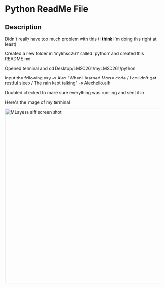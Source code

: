 # Python ReadMe File

## Description
Didn't really have too much problem with this (I **think** I'm doing this right at least)

Created a new folder in 'mylmsc261' called 'python' and created this README.md

Opened terminal and cd Desktop/LMSC261/myLMSC261/python

input the following say -v Alex "When I learned Morse code / I couldn't get restful sleep / The rain kept talking" -o Alexhello.aiff

Doubled checked to make sure everything was running and sent it in

Here's the image of my terminal



<img width="568" alt="MLayese aiff screen shot" src="https://user-images.githubusercontent.com/57817966/108146112-9c085b80-709a-11eb-8ab8-f664684063dc.png">
